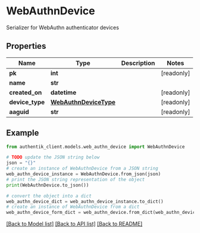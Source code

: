 # WebAuthnDevice

Serializer for WebAuthn authenticator devices

## Properties

Name | Type | Description | Notes
------------ | ------------- | ------------- | -------------
**pk** | **int** |  | [readonly] 
**name** | **str** |  | 
**created_on** | **datetime** |  | [readonly] 
**device_type** | [**WebAuthnDeviceType**](WebAuthnDeviceType.md) |  | [readonly] 
**aaguid** | **str** |  | [readonly] 

## Example

```python
from authentik_client.models.web_authn_device import WebAuthnDevice

# TODO update the JSON string below
json = "{}"
# create an instance of WebAuthnDevice from a JSON string
web_authn_device_instance = WebAuthnDevice.from_json(json)
# print the JSON string representation of the object
print(WebAuthnDevice.to_json())

# convert the object into a dict
web_authn_device_dict = web_authn_device_instance.to_dict()
# create an instance of WebAuthnDevice from a dict
web_authn_device_form_dict = web_authn_device.from_dict(web_authn_device_dict)
```
[[Back to Model list]](../README.md#documentation-for-models) [[Back to API list]](../README.md#documentation-for-api-endpoints) [[Back to README]](../README.md)


